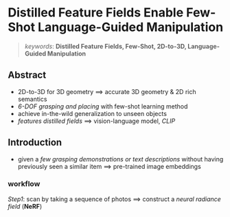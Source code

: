 # Distilled Feature Fields Enable Few-Shot Language-Guided Manipulation

>*keywords*: **Distilled Feature Fields, Few-Shot, 2D-to-3D, Language-Guided Manipulation**

## Abstract

- 2D-to-3D for 3D geometry ==> accurate 3D geometry & 2D rich semantics
- *6-DOF grasping and placing* with few-shot learning method
- achieve in-the-wild generalization to unseen objects
- *features distilled fields* ==> vision-language model, *CLIP*

## Introduction

- given a *few grasping demonstrations or text descriptions* without having previously seen a similar item ==> pre-trained image embeddings

### workflow

*Step1*: scan by taking a sequence of photos ==> construct a *neural radiance field* (**NeRF**)